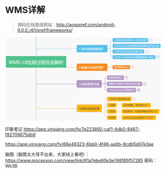 # WMS详解

> 源码在线查阅网站：http://aospxref.com/android-9.0.0_r61/xref/frameworks/



<img src="012_WMS详解.assets/image-20220606163429021.png" alt="image-20220606163429021" style="zoom:50%;" />



印象笔记
https://app.yinxiang.com/fx/7e223892-caf1-4db0-8467-f92709875db9

https://app.yinxiang.com/fx/66e46323-6bb0-4f46-aa0b-9cdb5d07e3ae



脑图（脑图太大导不出来，大家线上看吧）：
https://www.processon.com/view/link/61a7ebe80e3e746f85f57285
密码：Wk3B
